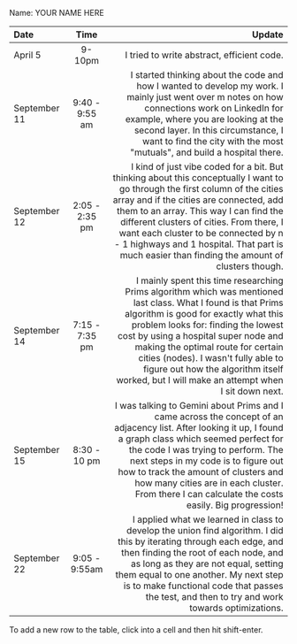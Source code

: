 Name: YOUR NAME HERE

| Date         |      Time      |                                                                                                                                                                                                                                                                                                                                                                                                         Update |
|:-------------|:--------------:|---------------------------------------------------------------------------------------------------------------------------------------------------------------------------------------------------------------------------------------------------------------------------------------------------------------------------------------------------------------------------------------------------------------:|
| April 5      |     9-10pm     |                                                                                                                                                                                                                                                                                                                                                                     I tried to write abstract, efficient code. |
| September 11 | 9:40 - 9:55 am |                                                                                                          I started thinking about the code and how I wanted to develop my work. I mainly just went over m notes on how connections work on LinkedIn for example, where you are looking at the second layer. In this circumstance, I want to find the city with the most "mutuals", and build a hospital there. |
| September 12 | 2:05 - 2:35 pm |        I kind of just vibe coded for a bit. But thinking about this conceptually I want to go through the first column of the cities array and if the cities are connected, add them to an array. This way I can find the different clusters of cities. From there, I want each cluster to be connected by n - 1 highways and 1 hospital. That part is much easier than finding the amount of clusters though. |
| September 14 | 7:15 - 7:35 pm | I mainly spent this time researching Prims algorithm which was mentioned last class. What I found is that Prims algorithm is good for exactly what this problem looks for: finding the lowest cost by using a hospital super node and making the optimal route for certain cities (nodes). I wasn't fully able to figure out how the algorithm itself worked, but I will make an attempt when I sit down next. |
| September 15 |  8:30 - 10 pm  |                            I was talking to Gemini about Prims and I came across the concept of an adjacency list. After looking it up, I found a graph class which seemed perfect for the code I was trying to perform. The next steps in my code is to figure out how to track the amount of clusters and how many cities are in each cluster. From there I can calculate the costs easily. Big progression! |
| September 22 | 9:05 - 9:55am  |                                                                 I applied what we learned in class to develop the union find algorithm. I did this by iterating through each edge, and then finding the root of each node, and as long as they are not equal, setting them equal to one another. My next step is to make functional code that passes the test, and then to try and work towards optimizations. |


To add a new row to the table, click into a cell and then hit shift-enter.